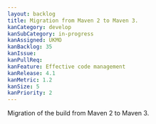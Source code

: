 ```yaml
---
layout: backlog
title: Migration from Maven 2 to Maven 3.
kanCategory: develop
kanSubCategory: in-progress
kanAssigned: UKMO
kanBacklog: 35
kanIssue:
kanPullReq:
kanFeature: Effective code management
kanRelease: 4.1
kanMetric: 1.2
kanSize: 5
kanPriority: 2
---
```

Migration of the build from Maven 2 to Maven 3.
